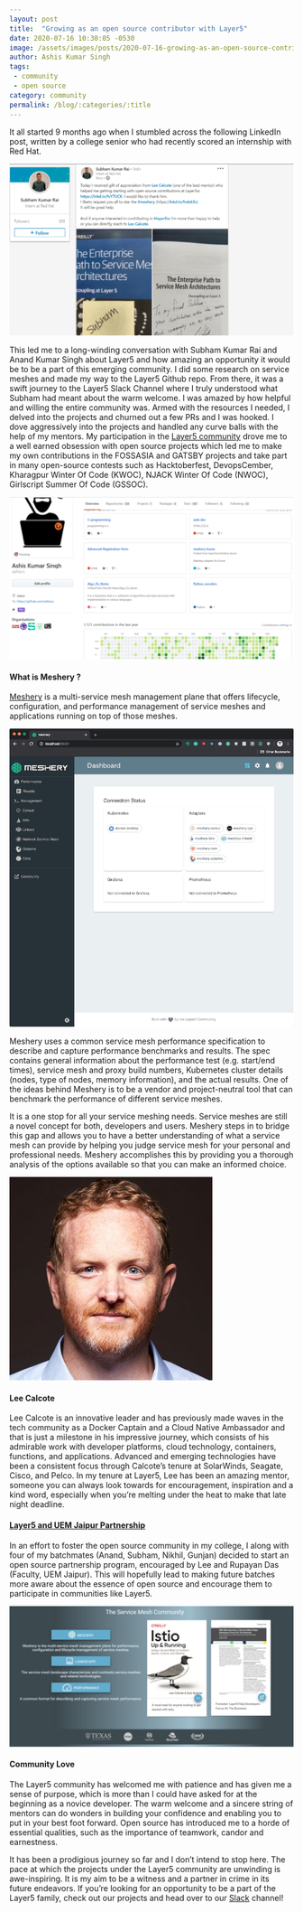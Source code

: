 ```yaml
---
layout: post
title:  "Growing as an open source contributor with Layer5"
date: 2020-07-16 10:30:05 -0530
image: /assets/images/posts/2020-07-16-growing-as-an-open-source-contributor-with-layer5/the-enterprise-path-to-service-mesh-book-signed-by-lee-calcote.jpg
author: Ashis Kumar Singh
tags:
 - community
 - open source
category: community
permalink: /blog/:categories/:title
---
```


It all started 9 months ago when I stumbled across the following LinkedIn post, written by a college senior who had recently scored an internship with Red Hat.

<img class="image-center" 
    src="/assets/images/posts/2020-07-16-growing-as-an-open-source-contributor-with-layer5/service-mesh-book-signed-by-lee-calcote.png" />

This led me to a long-winding conversation with Subham Kumar Rai and Anand Kumar Singh about Layer5 and how amazing an opportunity it would be to be a part of this emerging community. I did some research on service meshes and made my way to the Layer5 Github repo. From there, it was a swift journey to the Layer5 Slack Channel where I truly understood what Subham had meant about the warm welcome. I was amazed by how helpful and willing the entire community was. Armed with the resources I needed, I delved into the projects and churned out a few PRs and I was hooked. I dove aggressively into the projects and handled any curve balls with the help of my mentors. My participation in the [Layer5 community](/community) drove me to a well earned obsession with open source projects which led me to make my own contributions in the FOSSASIA and GATSBY projects and take part in many open-source contests such as Hacktoberfest, DevopsCember, Kharagpur Winter Of Code (KWOC), NJACK Winter Of Code (NWOC), Girlscript Summer Of Code (GSSOC).

<img class = "image-center" 
    src="/assets/images/posts/2020-07-16-growing-as-an-open-source-contributor-with-layer5/pic4.png" />

#### What is Meshery ?

[Meshery](/meshery) is a multi-service mesh management plane that offers lifecycle, configuration, and performance management of service meshes and applications running on top of those meshes.<br>

<img class = "image-center" 
    src="/assets/images/posts/2020-07-16-growing-as-an-open-source-contributor-with-layer5/pic1.png" />

Meshery uses a common service mesh performance specification to describe and capture performance benchmarks and results. The spec contains general information about the performance test (e.g. start/end times), service mesh and proxy build numbers, Kubernetes cluster details (nodes, type of nodes, memory information), and the actual results. One of the ideas behind Meshery is to be a vendor and project-neutral tool that can benchmark the performance of different service meshes.

It is a one stop for all your service meshing needs. Service meshes are still a novel concept for both, developers and users. Meshery steps in to bridge this gap and allows you to have a better understanding of what a service mesh can provide by helping you judge service mesh for your personal and professional needs. Meshery accomplishes this by providing you a thorough analysis of the options available so that you can make an informed choice.

<img class = "align-right" 
    src="/assets/images/posts/2020-07-16-growing-as-an-open-source-contributor-with-layer5/pic2.jpeg" alt="Lee Calcote" />

#### Lee Calcote

Lee Calcote is an innovative leader and has previously made waves in the tech community as a Docker Captain and a Cloud Native Ambassador and that is just a milestone in his impressive journey, which consists of his admirable work with developer platforms, cloud technology, containers, functions, and applications. Advanced and emerging technologies have been a consistent focus through Calcote’s tenure at SolarWinds, Seagate, Cisco, and Pelco. In my tenure at Layer5, Lee has been an amazing mentor, someone you can always look towards for encouragement, inspiration and a kind word, especially when you’re melting under the heat to make that late night deadline.

#### [Layer5 and UEM Jaipur Partnership](/partners)

In an effort to foster the open source community in my college, I along with four of my batchmates (Anand, Subham, Nikhil, Gunjan) decided to start an open source partnership program, encouraged by Lee and Rupayan Das (Faculty, UEM Jaipur). This will hopefully lead to making future batches more aware about the essence of open source and encourage them to participate in communities like Layer5.

<img class = "image-center" src="/assets/images/posts/2020-07-16-growing-as-an-open-source-contributor-with-layer5/pic5.png" />

#### Community Love

The Layer5 community has welcomed me with patience and has given me a sense of purpose, which is more than I could have asked for at the beginning as a novice developer. The warm welcome and a sincere string of mentors can do wonders in building your confidence and enabling you to put in your best foot forward. Open source has introduced me to a horde of essential qualities, such as the importance of teamwork, candor and earnestness.

It has been a prodigious journey so far and I don’t intend to stop here. The pace at which the projects under the Layer5 community are unwinding is awe-inspiring. It is my aim to be a witness and a partner in crime in its future endeavors. If you’re looking for an opportunity to be a part of the Layer5 family, check out our projects and head over to our [Slack](http://slack.layer5.io) channel!
